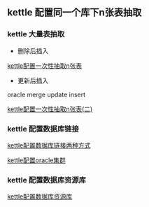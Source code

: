 ﻿
## kettle 配置同一个库下n张表抽取

### kettle 大量表抽取

- 删除后插入

[kettle配置一次性抽取n张表](../20180616/kettle配置一次性抽取n张表.md)

- 更新后插入

oracle merge update insert

[kettle配置一次性抽取n张表(二)](../20180619/kettle配置一次性抽取n张表(二).md)


### kettle 配置数据库链接

[kettle配置数据库链接两种方式](../20180615/kettle配置数据库链接两种方式.md)

[kettle配置oracle集群](../20180615/kettle配置oracle集群.md)

### kettle 配置数据库资源库

[kettle配置数据库资源库](../20180615/kettle配置数据库资源库.md)
